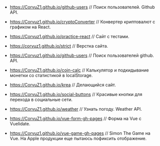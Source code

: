 * <https://CorvuZ1.github.io/github-users> // Поиск пользователей. Github API. 

* <https://Corvuz1.github.io/cryptoConverter> // Конвертер криптовалют с графиком на React.  

* <https://Corvuz1.github.io/practice-react> //  Сайт с тестами.  

* <https://corvuz1.github.io/strict> // Верстка сайта.  

* <https://Corvuz1.github.io/github-users> // Поиск пользователей github. API.

* <https://CorvuZ1.github.io/coin-calc> // Калькулятор и подкидывание монетки со статистикой в localStorage.  

* <https://CorvuZ1.github.io/krea> // Делающийся сайт.  

* <https://CorvuZ1.github.io/social-buttons> // Красивые кнопки для перехода в социальные сети.  

* <https://CorvuZ1.github.io/weather> // Узнать погоду. Weather API.  

* <https://CorvuZ1.github.io/vue-form-gh-pages> // Форма на Vue с Vuelidate.  

* <https://Corvuz1.github.io/vue-game-gh-pages> // Simon The Game на Vue. На Apple продукции еще пытаюсь пофиксить отображение.


